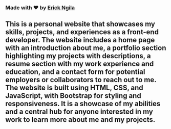 ### Made with ❤️ by [Erick Ngila](https://www.instagram.com/thee_kavesu?igsh=MXI2YXR6OTM0eHk1aw==)

This is a personal website that showcases my skills, projects, and experiences as a front-end developer. The website includes a home page with an introduction about me, a portfolio section highlighting my projects with descriptions, a resume section with my work experience and education, and a contact form for potential employers or collaborators to reach out to me. The website is built using HTML, CSS, and JavaScript, with Bootstrap for styling and responsiveness. It is a showcase of my abilities and a central hub for anyone interested in my work to learn more about me and my projects.
---
